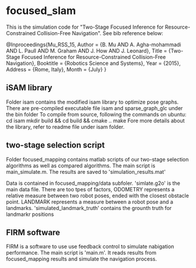 # focused_slam
This is the simulation code for "Two-Stage Focused Inference for Resource-Constrained Collision-Free Navigation". See bib reference below:

 @Inproceedings{Mu_RSS_15, 
  	Author    = {B. Mu AND A. Agha-mohammadi AND L. Paull AND M. Graham AND J. How AND J. Leonard}, 
	Title     = {Two-Stage Focused Inference for Resource-Constrained Collision-Free Navigation}, 
	Booktitle = {Robotics Science and Systems}, 
	Year      = {2015}, 
	Address   = {Rome, Italy}, 
	Month     = {July} 
}

## iSAM library
Folder isam contains the modified isam library to optimize pose graphs. There are pre-compiled executable file isam and sparse_graph_glc under the bin folder
To compile from source, following the commands on ubuntu:
cd isam
mkdir build && cd build && cmake ..
make
Fore more details about the library, refer to readme file under isam folder.

## two-stage selection script
Folder focused_mapping contains matlab scripts of our two-stage selection algorithms as well as compared algorithms. The main script is main_simulate.m.
The results are saved to 'simulation_results.mat'

Data is contained in focused_mapping/data subfoler. 'simlate.g2o' is the main data file. There are too tpes of factors, ODOMETRY represents a relative measure between two robot poses, ended with the closest obstacle point. LANDMARK represents a measure between a robot pose and a landmarks.
'simulated_landmark_truth' contains the grounth truth for landmarkr positions

## FIRM software
FIRM is a software to use use feedback control to simulate nabigation performance. The main script is 'main.m'. It reads results from focused_mapping results and simulate the navigation process.

